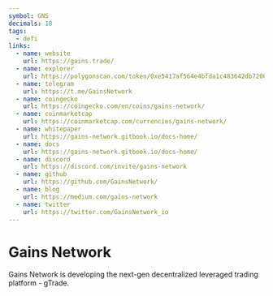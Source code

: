 ```yaml
---
symbol: GNS
decimals: 18
tags:
  - defi
links:
  - name: website
    url: https://gains.trade/
  - name: explorer
    url: https://polygonscan.com/token/0xe5417af564e4bfda1c483642db72007871397896
  - name: telegram
    url: https://t.me/GainsNetwork
  - name: coingecko
    url: https://coingecko.com/en/coins/gains-network/
  - name: coinmarketcap
    url: https://coinmarketcap.com/currencies/gains-network/
  - name: whitepaper
    url: https://gains-network.gitbook.io/docs-home/
  - name: docs
    url: https://gains-network.gitbook.io/docs-home/
  - name: discord
    url: https://discord.com/invite/gains-network
  - name: github
    url: https://github.com/GainsNetwork/
  - name: blog
    url: https://medium.com/gains-network
  - name: twitter
    url: https://twitter.com/GainsNetwork_io
---
```


# Gains Network

Gains Network is developing the next-gen decentralized leveraged trading platform - gTrade.
